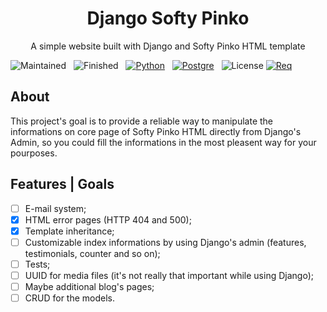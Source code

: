 <h1 align="center">Django Softy Pinko</h1>

<p align="center">A simple website built with Django and Softy Pinko HTML template</p>


![Maintained](https://img.shields.io/badge/Maintained-Yes-00FF78?style=for-the-badge&logo=) &nbsp;
![Finished](https://img.shields.io/badge/Finished-No-FA5107?style=for-the-badge&logo=) &nbsp;
[![Python](https://img.shields.io/badge/Built_with-Python-1B8BEF?style=for-the-badge&logo=Python)](https://www.python.org/) &nbsp;
[![Postgre](https://img.shields.io/badge/Database-PostgreSQL-008FFF?style=for-the-badge&logo=PostgreSQL)](https://www.postgresql.org/) &nbsp;
![License](https://img.shields.io/badge/LICENSE-MIT-23BCC1?style=for-the-badge&logo=) 
 [![Req](https://img.shields.io/badge/Requirements-Here-23BCC1?style=for-the-badge&logo=)](https://github.com/daniel-augusto-barbosa/django-softy-pinko/blob/master/requirements.txt)

## About

This project's goal is to provide a reliable way to manipulate the informations on core page of Softy Pinko HTML directly from Django's Admin, so you could fill the informations in the most pleasent way for your pourposes. 

## Features | Goals

- [ ] E-mail system; 
- [x] HTML error pages (HTTP 404 and 500);
- [x] Template inheritance;
- [ ] Customizable index informations by using Django's admin (features, testimonials, counter and so on); 
- [ ] Tests; 
- [ ] UUID for media files (it's not really that important while using Django);
- [ ] Maybe additional blog's pages; 
- [ ] CRUD for the models.
